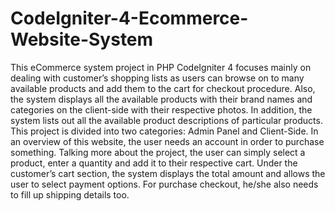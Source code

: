 # CodeIgniter-4-Ecommerce-Website-System
This eCommerce system project in PHP CodeIgniter 4 focuses mainly on dealing with customer’s shopping lists as users can browse on to many available products and add them to the cart for checkout procedure. Also, the system displays all the available products with their brand names and categories on the client-side with their respective photos. In addition, the system lists out all the available product descriptions of particular products. This project is divided into two categories: Admin Panel and Client-Side. In an overview of this website, the user needs an account in order to purchase something. Talking more about the project, the user can simply select a product, enter a quantity and add it to their respective cart. Under the customer’s cart section, the system displays the total amount and allows the user to select payment options. For purchase checkout, he/she also needs to fill up shipping details too.
